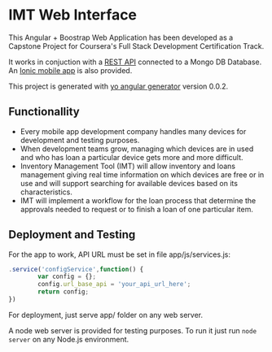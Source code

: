 # IMT Web Interface

This Angular + Boostrap Web Application has been developed as a Capstone Project for Coursera's Full Stack Development Certification Track.

It works in conjuction with a [REST API](https://github.com/danielgj/imt-rest-api) connected to a Mongo DB Database. An [Ionic mobile app](https://github.com/danielgj/imt-ionic-app) is also provided.

This project is generated with [yo angular generator](https://github.com/yeoman/generator-angular)
version 0.0.2.

## Functionallity

* Every mobile app development company handles many devices for development and testing purposes.
* When development teams grow, managing which devices are in used and who has loan a particular device gets more and more difficult.
* Inventory Management Tool (IMT) will allow inventory and loans management giving real time information on which devices are free or in use and will support searching for available devices based on its characteristics.
* IMT will implement a workflow for the loan process that determine the approvals needed to request or to finish a loan of one particular item.

## Deployment and Testing

For the app to work, API URL must be set in file app/js/services.js:

```javascript
.service('configService',function() {
        var config = {};
        config.url_base_api = 'your_api_url_here';        
        return config;
})
```

For deployment, just serve app/ folder on any web server.

A node web server is provided for testing purposes. To run it just run `node server` on any Node.js environment.
